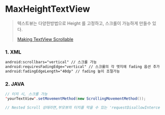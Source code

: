 # MaxHeightTextView

> 텍스트뷰는 다양한방법으로 Height 를 고정하고, 스크롤이 가능하게 만들수 있다. 
>
> [<StackOverFlow> Making TextView Scrollable](https://stackoverflow.com/questions/1748977/making-textview-scrollable-on-android)



### 1. XML

```xml
android:scrollbars="vertical" // 스크롤 가능
android:requiresFadingEdge="vertical" // 스크롤의 각 엣지에 fading 옵션 추가 가능 
android:fadingEdgeLength="40dp" // fading 높이 조절가능
```



### 2. JAVA

```java
// 터치 시, 스크롤 가능 
'yourTextView'.setMovementMethod(new ScrollingMovementMethod());

// Nested Scroll 상태라면,부모뷰의 터치를 막을 수 있는 'requestDisallowInterceptTouchEvent' 를 이용
```

